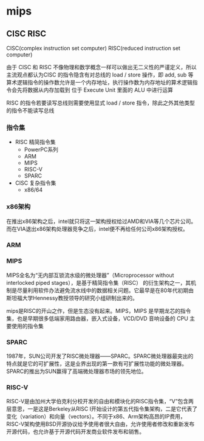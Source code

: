 # mips



## CISC RISC
CISC(complex instruction set computer)
RISC(reduced instruction set computer)

由于 CISC 和 RISC 不像物理和数学概念一样可以做出无二义性的严谨定义，所以主流观点都认为CISC 的指令隐含有对总线的 load / store 操作，即 add, sub 等算术逻辑指令的操作数允许是一个内存地址，执行操作数为内存地址的算术逻辑指令会先将数据从内存加载到 位于 Execute Unit 里面的 ALU 中进行运算

RISC 的指令若要读写总线则需要使用显式 load / store 指令，除此之外其他类型的指令不能读写总线

### 指令集

- RISC 精简指令集
    - PowerPC系列
    - ARM
    - MIPS
    - RISC-V 
    - SPARC
- CISC 复杂指令集
    - x86/64


### x86架构
在推出x86架构之后，intel就只将这一架构授权给过AMD和VIA等几个芯片公司。而在VIA退出x86架构处理器竞争之后，intel便不再给任何公司x86架构授权。

### ARM

### MIPS
MIPS全名为“无内部互锁流水级的微处理器”（Microprocessor without interlocked piped stages），是基于精简指令集（RISC） 的衍生架构之一，其机制是尽量利用软件办法避免流水线中的数据相关问题。它最早是在80年代初期由斯坦福大学Hennessy教授领导的研究小组研制出来的。

mips是RISC的开山之作，但是生态没有起来。MIPS，MIPS 是早期龙芯的指令集，也是早期很多低端家用路由器，嵌入式设备，VCD/DVD 音响设备的 CPU 主要使用的指令集
### SPARC
1987年，SUN公司开发了RISC微处理器——SPARC。SPARC微处理器最突出的特点就是它的可扩展性，这是业界出现的第一款有可扩展性功能的微处理器。SPARC的推出为SUN赢得了高端微处理器市场的领先地位。

### RISC-V
RISC-V是由加州大学伯克利分校开发的自由和模块化的RISC指令集，“V”包含两层意思，一是这是Berkeley从RISC I开始设计的第五代指令集架构，二是它代表了变化（variation）和向量（vectors）。不同于x86、Arm架构高昂的IP费用，RISC-V架构使用BSD开源协议给予使用者很大自由，允许使用者修改和重新发布开源代码，也允许基于开源代码开发商业软件发布和销售。
